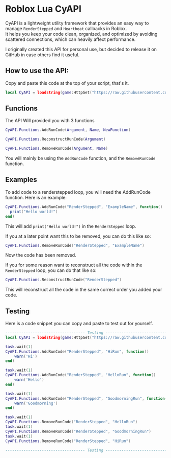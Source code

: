 # Roblox Lua CyAPI

CyAPI is a lightweight utility framework that provides an easy way to manage `RenderStepped` and `Heartbeat` callbacks in Roblox.  
It helps you keep your code clean, organized, and optimized by avoiding scattered connections, which can heavily affect performance.

I originally created this API for personal use, but decided to release it on GitHub in case others find it useful.

## How to use the API:

Copy and paste this code at the top of your script, that's it.

```lua
local CyAPI = loadstring(game:HttpGet("https://raw.githubusercontent.com/cyerc/CyAPI/refs/heads/main/Source.lua"))() 
```

## Functions

The API Will provided you with 3 functions

```lua
CyAPI.Functions.AddRunCode(Argument, Name, NewFunction)
```
```lua
CyAPI.Functions.ReconstructRunCode(Argument)
```
```lua
CyAPI.Functions.RemoveRunCode(Argument, Name)
```

You will mainly be using the `AddRunCode` function, and the `RemoveRunCode` function.

## Examples

To add code to a renderstepped loop, you will need the AddRunCode function. Here is an example:
```lua
CyAPI.Functions.AddRunCode("RenderStepped", "ExampleName", function()
  print("Hello world!")
end)
```
This will add `print("Hello world!")` in the `RenderStepped` loop.

If you at a later point want this to be removed, you can do this like so:
```lua
CyAPI.Functions.RemoveRunCode("RenderStepped", "ExampleName")
```
Now the code has been removed. 

If you for some reason want to reconstruct all the code within the `RenderStepped` loop, you can do that like so:
```lua
CyAPI.Functions.ReconstructRunCode("RenderStepped")
```
This will reconstruct all the code in the same correct order you added your code. 

## Testing

Here is a code snippet you can copy and paste to test out for yourself.
```lua
----------------------------------- Testing -----------------------------------
local CyAPI = loadstring(game:HttpGet("https://raw.githubusercontent.com/cyerc/CyAPI/refs/heads/main/Source.lua"))()

task.wait(1)
CyAPI.Functions.AddRunCode("RenderStepped", "HiRun", function()
    warn('Hi')
end)

task.wait(1)
CyAPI.Functions.AddRunCode("RenderStepped", "HelloRun", function()
    warn('Hello')
end)

task.wait(1)
CyAPI.Functions.AddRunCode("RenderStepped", "GoodmorningRun", function()
    warn('Goodmorning')
end)

task.wait(1)
CyAPI.Functions.RemoveRunCode("RenderStepped", "HelloRun")
task.wait(1)
CyAPI.Functions.RemoveRunCode("RenderStepped", "GoodmorningRun")
task.wait(1)
CyAPI.Functions.RemoveRunCode("RenderStepped", "HiRun")

----------------------------------- Testing -----------------------------------
```
